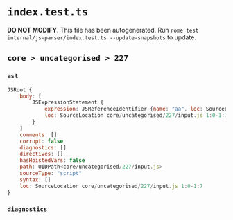 # `index.test.ts`

**DO NOT MODIFY**. This file has been autogenerated. Run `rome test internal/js-parser/index.test.ts --update-snapshots` to update.

## `core > uncategorised > 227`

### `ast`

```javascript
JSRoot {
	body: [
		JSExpressionStatement {
			expression: JSReferenceIdentifier {name: "aa", loc: SourceLocation core/uncategorised/227/input.js 1:0-1:7 (aa)}
			loc: SourceLocation core/uncategorised/227/input.js 1:0-1:7
		}
	]
	comments: []
	corrupt: false
	diagnostics: []
	directives: []
	hasHoistedVars: false
	path: UIDPath<core/uncategorised/227/input.js>
	sourceType: "script"
	syntax: []
	loc: SourceLocation core/uncategorised/227/input.js 1:0-1:7
}
```

### `diagnostics`

```

```
